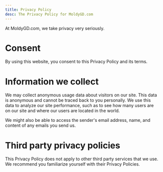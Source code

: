 ```yaml
---
title: Privacy Policy
desc: The Privacy Policy for MoldyGD.com
---
```


At MoldyGD.com, we take privacy very seriously.

# Consent

By using this website, you consent to this Privacy Policy and its terms.

# Information we collect

We may collect anonymous usage data about visitors on our site. This data is anonymous and cannot be traced back to you personally. We use this data to analyze our site performance, such as to see how many users are on our site and where our users are located in the world.

We might also be able to access the sender's email address, name, and content of any emails you send us.

# Third party privacy policies

This Privacy Policy does not apply to other third party services that we use. We recommend you familiarize yourself with their Privacy Policies.




<!--

At MoldyGD.com, accessible from [https://www.moldygd.com](/), one of our top core values is privacy. This Privacy Policy outlines what information we collect and how we use it.

If you have any questions about this privacy policy, do not be afraid to contact us at [moldy@moreyellow.com](mailto:moldy@moreyellow.com).

# Consent

By using our website, you hereby consent to our Privacy Policy and agree to its terms.

# Information we collect

MoldyGD.com may collect information you provide us. For example, we may be able to access your email address and the contents of any emails you send us.

# How we use your information

We use the information you provide us to communicate with you through email.

# Log files

MoldyGD.com, like most websites, use log files. All hosting companies do this. They may contain the following information:

* Internet protocol (IP) addresses
* Browser type
* Internet service provider (ISP)
* Date and time stamps
* Referring/exit pages
* Number of clicks

None of this information is personally identifiable and cannot be directly traced back to you.

# Third party privacy policies

MoldyGD.com's privacy policy does not apply to other websites or services. Any third party services we use have their own privacy policies that we recommend you familiarize yourself with.

# CCPA Privacy Rights (Do Not Sell My Personal Information)

Under the CCPA, among other rights, California consumers have the right to:

Request that a business that collects a consumer's personal data disclose the categories and specific pieces of personal data that a business has collected about consumers.

Request that a business delete any personal data about the consumer that a business has collected.

Request that a business that sells a consumer's personal data, not sell the consumer's personal data.

If you make a request, we have one month to respond to you. If you would like to exercise any of these rights, please contact us at [moldy@moreyellow.com](mailto:moldy@moreyellow.com).

# GDPR Data Protection Rights

We would like to make sure you are fully aware of all of your data protection rights. Every user is entitled to the following:

The right to access – You have the right to request copies of your personal data. We may charge you a small fee for this service.

The right to rectification – You have the right to request that we correct any information you believe is inaccurate. You also have the right to request that we complete the information you believe is incomplete.

The right to erasure – You have the right to request that we erase your personal data, under certain conditions.

The right to restrict processing – You have the right to request that we restrict the processing of your personal data, under certain conditions.

The right to object to processing – You have the right to object to our processing of your personal data, under certain conditions.

The right to data portability – You have the right to request that we transfer the data that we have collected to another organization, or directly to you, under certain conditions.

If you make a request, we have one month to respond to you. If you would like to exercise any of these rights, please contact us at [moldy@moreyellow.com](mailto:moldy@moreyellow.com).

# Children's Information

Another part of our priority is adding protection for children while using the internet. We encourage parents and guardians to observe, participate in, and/or monitor and guide their online activity.

MoldyGD.com does not knowingly collect any Personal Identifiable Information from children under the age of 13. If you think that your child provided this kind of information to us, we strongly encourage you to contact us immediately at [moldy@moreyellow.com](mailto:moldy@moreyellow.com) and we will do our best efforts to promptly remove such information from our records.

# Attribution

Our privacy policy is made with the help of [privacypolicygenerator.info](https://www.privacypolicygenerator.info/). -->